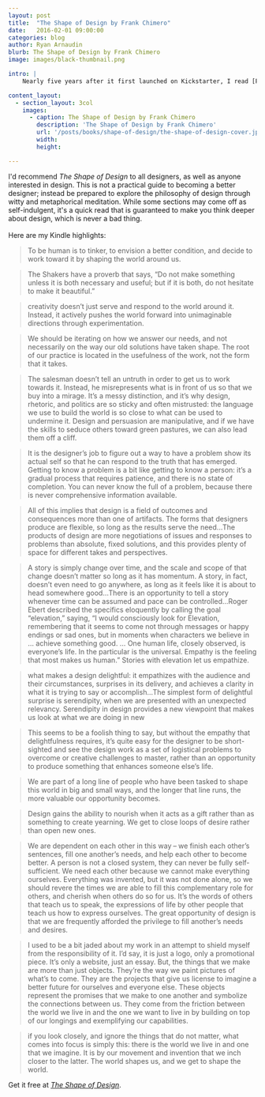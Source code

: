 ```yaml
---
layout: post
title:  "The Shape of Design by Frank Chimero"
date:   2016-02-01 09:00:00
categories: blog
author: Ryan Arnaudin
blurb: The Shape of Design by Frank Chimero
image: images/black-thumbnail.png

intro: | 
    Nearly five years after it first launched on Kickstarter, I read [Frank Chimero's](https://twitter.com/frank_chimero) excellent design handbook, *[The Shape of Design](http://www.shapeofdesignbook.com/)*. The Kickstarter hardcover edition looks to be beautifully crafted, so if you can [get your hands on that](http://amzn.to/1nLN6WW) it would be the recommended way to go. If not, do as I did and grab the **free** ebook from Frank's site. 

content_layout:
  - section_layout: 3col
    images:
      - caption: The Shape of Design by Frank Chimero
        description: 'The Shape of Design by Frank Chimero'
        url: '/posts/books/shape-of-design/the-shape-of-design-cover.jpg'
        width:
        height: 

---
```

I'd recommend _The Shape of Design_ to all designers, as well as anyone interested in design. This is not a practical guide to becoming a better designer; instead be prepared to explore the philosophy of design through witty and metaphorical meditation. While some sections may come off as self-indulgent, it's a quick read that is guaranteed to make you think deeper about design, which is never a bad thing. 
<br><br>
Here are my Kindle highlights:
> To be human is to tinker, to envision a better condition, and decide to work toward it by shaping the world around us.

> The Shakers have a proverb that says, “Do not make something unless it is both necessary and useful; but if it is both, do not hesitate to make it beautiful.”

> creativity doesn’t just serve and respond to the world around it. Instead, it actively pushes the world forward into unimaginable directions through experimentation.

> We should be iterating on how we answer our needs, and not necessarily on the way our old solutions have taken shape. The root of our practice is located in the usefulness of the work, not the form that it takes.

> The salesman doesn’t tell an untruth in order to get us to work towards it. Instead, he misrepresents what is in front of us so that we buy into a mirage. It’s a messy distinction, and it’s why design, rhetoric, and politics are so sticky and often mistrusted: the language we use to build the world is so close to what can be used to undermine it. Design and persuasion are manipulative, and if we have the skills to seduce others toward green pastures, we can also lead them off a cliff.

> It is the designer’s job to figure out a way to have a problem show its actual self so that he can respond to the truth that has emerged. Getting to know a problem is a bit like getting to know a person: it’s a gradual process that requires patience, and there is no state of completion. You can never know the full of a problem, because there is never comprehensive information available.

> All of this implies that design is a field of outcomes and consequences more than one of artifacts. The forms that designers produce are flexible, so long as the results serve the need...The products of design are more negotiations of issues and responses to problems than absolute, fixed solutions, and this provides plenty of space for different takes and perspectives.

> A story is simply change over time, and the scale and scope of that change doesn’t matter so long as it has momentum. A story, in fact, doesn’t even need to go anywhere, as long as it feels like it is about to head somewhere good...There is an opportunity to tell a story whenever time can be assumed and pace can be controlled...Roger Ebert described the specifics eloquently by calling the goal “elevation,” saying, “I would consciously look for Elevation, remembering that it seems to come not through messages or happy endings or sad ones, but in moments when characters we believe in … achieve something good. … One human life, closely observed, is everyone’s life. In the particular is the universal. Empathy is the feeling that most makes us human.” Stories with elevation let us empathize.

> what makes a design delightful: it empathizes with the audience and their circumstances, surprises in its delivery, and achieves a clarity in what it is trying to say or accomplish...The simplest form of delightful surprise is serendipity, when we are presented with an unexpected relevancy. Serendipity in design provides a new viewpoint that makes us look at what we are doing in new

> This seems to be a foolish thing to say, but without the empathy that delightfulness requires, it’s quite easy for the designer to be short-sighted and see the design work as a set of logistical problems to overcome or creative challenges to master, rather than an opportunity to produce something that enhances someone else’s life.

> We are part of a long line of people who have been tasked to shape this world in big and small ways, and the longer that line runs, the more valuable our opportunity becomes.

> Design gains the ability to nourish when it acts as a gift rather than as something to create yearning. We get to close loops of desire rather than open new ones.

> We are dependent on each other in this way – we finish each other’s sentences, fill one another’s needs, and help each other to become better. A person is not a closed system, they can never be fully self-sufficient. We need each other because we cannot make everything ourselves. Everything was invented, but it was not done alone, so we should revere the times we are able to fill this complementary role for others, and cherish when others do so for us. It’s the words of others that teach us to speak, the expressions of life by other people that teach us how to express ourselves. The great opportunity of design is that we are frequently afforded the privilege to fill another’s needs and desires.

> I used to be a bit jaded about my work in an attempt to shield myself from the responsibility of it. I’d say, it is just a logo, only a promotional piece. It’s only a website, just an essay. But, the things that we make are more than just objects. They’re the way we paint pictures of what’s to come. They are the projects that give us license to imagine a better future for ourselves and everyone else. These objects represent the promises that we make to one another and symbolize the connections between us. They come from the friction between the world we live in and the one we want to live in by building on top of our longings and exemplifying our capabilities.

> if you look closely, and ignore the things that do not matter, what comes into focus is simply this: there is the world we live in and one that we imagine. It is by our movement and invention that we inch closer to the latter. The world shapes us, and we get to shape the world.

Get it free at *[The Shape of Design](http://www.shapeofdesignbook.com/)*.